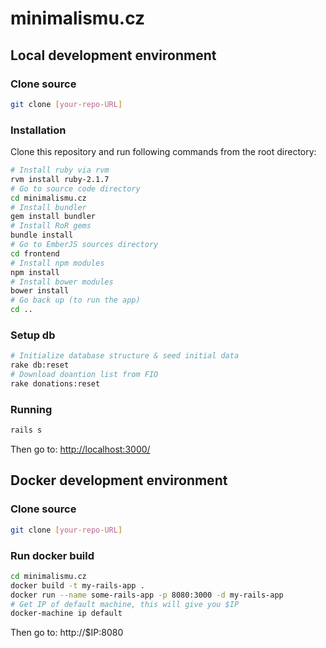# minimalismu.cz

## Local development environment

### Clone source

```sh
git clone [your-repo-URL]
```

### Installation

Clone this repository and run following commands from the root directory:

```sh
# Install ruby via rvm
rvm install ruby-2.1.7
# Go to source code directory
cd minimalismu.cz
# Install bundler
gem install bundler
# Install RoR gems
bundle install
# Go to EmberJS sources directory
cd frontend
# Install npm modules
npm install
# Install bower modules
bower install
# Go back up (to run the app)
cd ..
```

### Setup db
```sh
# Initialize database structure & seed initial data
rake db:reset
# Download doantion list from FIO
rake donations:reset
```

### Running

```sh
rails s
```

Then go to: [http://localhost:3000/](http://localhost:3000/)

## Docker development environment

### Clone source

```sh
git clone [your-repo-URL]
```

### Run docker build

```sh
cd minimalismu.cz
docker build -t my-rails-app .
docker run --name some-rails-app -p 8080:3000 -d my-rails-app
# Get IP of default machine, this will give you $IP
docker-machine ip default
```

Then go to: http://$IP:8080
